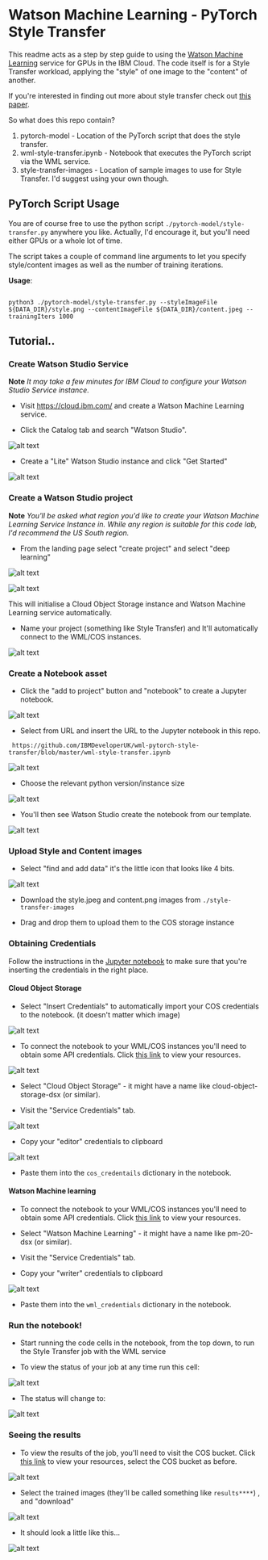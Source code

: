 # Watson Machine Learning - PyTorch Style Transfer

This readme acts as a step by step guide to using the [Watson Machine Learning](https://www.ibm.com/cloud/machine-learning) service for GPUs in the IBM Cloud. The code itself is for a Style Transfer workload, applying the "style" of one image to the "content" of another.

If you're interested in finding out more about style transfer check out [this paper](https://www.cv-foundation.org/openaccess/content_cvpr_2016/papers/Gatys_Image_Style_Transfer_CVPR_2016_paper.pdf).

So what does this repo contain?

1. pytorch-model - Location of the PyTorch script that does the style transfer.
2. wml-style-transfer.ipynb - Notebook that executes the PyTorch script via the WML service.
3. style-transfer-images - Location of sample images to use for Style Transfer. I'd suggest using your own though.

## PyTorch Script Usage

You are of course free to use the python script `./pytorch-model/style-transfer.py` anywhere you like. Actually, I'd encourage it, but you'll need either GPUs or a whole lot of time.

The script takes a couple of command line arguments to let you specify style/content images as well as the number of training iterations.

**Usage**:

```

python3 ./pytorch-model/style-transfer.py --styleImageFile ${DATA_DIR}/style.png --contentImageFile ${DATA_DIR}/content.jpeg --trainingIters 1000

```

## Tutorial..

### Create Watson Studio Service

**Note** *It may take a few minutes for IBM Cloud to configure your Watson Studio Service instance.*

* Visit https://cloud.ibm.com/ and create a Watson Machine Learning service.

* Click the Catalog tab and search "Watson Studio".

![alt text](./readme-images/1_watson_studio_search.png)


* Create a "Lite" Watson Studio instance and click "Get Started"

![alt text](./readme-images/2_watson_studio_instance.png)


### Create a Watson Studio project

**Note** *You'll be asked what region you'd like to create your Watson Machine Learning Service Instance in. While any region is suitable for this code lab, I'd recommend the US South region.*

* From the landing page select "create project" and select "deep learning"

![alt text](./readme-images/3_create_a_project.png)

![alt text](./readme-images/4_deep_learning_project_selection.png)

This will initialise a Cloud Object Storage instance and Watson Machine Learning service automatically.

* Name your project (something like Style Transfer) and It'll automatically connect to the WML/COS instances.

![alt text](./readme-images/5_watson_studio_project_creation.png)

### Create a Notebook asset

* Click the "add to project" button and "notebook" to create a Jupyter notebook.

![alt text](./readme-images/6_add_deep_learning_notebook.png)

* Select from URL and insert the URL to the Jupyter notebook in this repo.

```
 https://github.com/IBMDeveloperUK/wml-pytorch-style-transfer/blob/master/wml-style-transfer.ipynb

```

 ![alt text](./readme-images/7_notebook_from_url.png)


* Choose the relevant python version/instance size

![alt text](./readme-images/8_notebook_python_version.png)

* You'll then see Watson Studio create the notebook from our template.

![alt text](./readme-images/9_watson_creating_notebook.png)

### Upload Style and Content images

* Select "find and add data" it's the little icon that looks like 4 bits.

![alt text](./readme-images/10_find_and_add_data.png)

* Download the style.jpeg and content.png images from `./style-transfer-images`

* Drag and drop them to upload them to the COS storage instance


### Obtaining Credentials

Follow the instructions in the [Jupyter notebook](./wml-style-transfer.ipynb) to make sure that you're inserting the credentials in the right place.  

#### Cloud Object Storage

* Select "Insert Credentials" to automatically import your COS credentials to the notebook. (it doesn't matter which image)

![alt text](./readme-images/11_insert_image_credentials.png)

* To connect the notebook to your WML/COS instances you'll need to obtain some API credentials. Click [this link](https://cloud.ibm.com/resources) to view your resources.

![alt text](./readme-images/12_resource_list.png)

* Select "Cloud Object Storage" - it might have a name like cloud-object-storage-dsx (or similar).

* Visit the "Service Credentials" tab.

![alt text](./readme-images/13_service_credentials_tab.png)

* Copy your "editor" credentials to clipboard

![alt text](./readme-images/14_cos_credentials.png)

* Paste them into the `cos_credentails` dictionary in the notebook.

#### Watson Machine learning

* To connect the notebook to your WML/COS instances you'll need to obtain some API credentials. Click [this link](https://cloud.ibm.com/resources) to view your resources.

* Select "Watson Machine Learning" - it might have a name like pm-20-dsx (or similar).

* Visit the "Service Credentials" tab.

* Copy your "writer" credentials to clipboard

![alt text](./readme-images/15_wml_credentials.png)

* Paste them into the `wml_credentials` dictionary in the notebook.

### Run the notebook!

* Start running the code cells in the notebook, from the top down, to run the Style Transfer job with the WML service

* To view the status of your job at any time run this cell:

![alt text](./readme-images/16_pending.png)

* The status will change to:

![alt text](./readme-images/17_running.png)

### Seeing the results

* To view the results of the job, you'll need to visit the COS bucket. Click [this link](https://cloud.ibm.com/resources.png) to view your resources, select the COS bucket as before.

![alt text](./readme-images/18_cos_bucket.png)

* Select the trained images (they'll be called something like `results****`) , and "download"

![alt text](./readme-images/19_training_image_download.png)

* It should look a little like this...

![alt text](./readme-images/styletransfer.gif)
